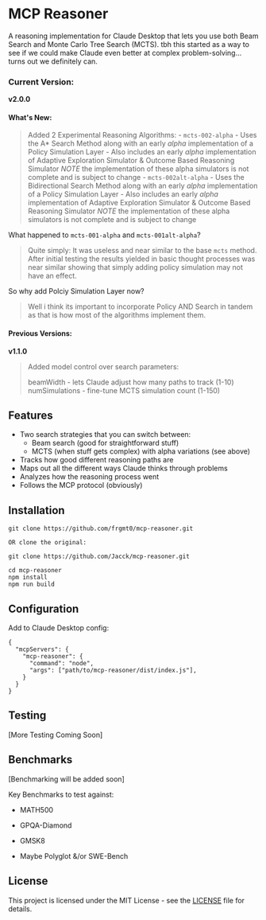 # MCP Reasoner
A reasoning implementation for Claude Desktop that lets you use both Beam Search and Monte Carlo Tree Search (MCTS). tbh this started as a way to see if we could make Claude even better at complex problem-solving... turns out we definitely can.

### Current Version:
**v2.0.0**

#### What's New:

> Added 2 Experimental Reasoning Algorithms:
>     - `mcts-002-alpha`
>         - Uses the A* Search Method along with an early *alpha* implementation of a Policy Simulation Layer
>         - Also includes an early *alpha* implementation of Adaptive Exploration Simulator & Outcome Based Reasoning Simulator
>     *NOTE* the implementation of these alpha simulators is not complete and is subject to change
>     - `mcts-002alt-alpha`
>         - Uses the Bidirectional Search Method along with an early *alpha* implementation of a Policy Simulation Layer
>         - Also includes an early *alpha* implementation of Adaptive Exploration Simulator & Outcome Based Reasoning Simulator
>     *NOTE* the implementation of these alpha simulators is not complete and is subject to change
> 
What happened to `mcts-001-alpha` and `mcts-001alt-alpha`?
> Quite simply: It was useless and near similar to the base `mcts` method. After initial testing the results yielded in basic thought processes was near similar showing that simply adding policy simulation may not have an effect.

So why add Polciy Simulation Layer now?
> Well i think its important to incorporate Policy AND Search in tandem as that is how most of the algorithms implement them.

#### Previous Versions:
**v1.1.0**

> Added model control over search parameters:
>
> beamWidth - lets Claude adjust how many paths to track (1-10)
> numSimulations - fine-tune MCTS simulation count (1-150)

## Features
- Two search strategies that you can switch between:
   - Beam search (good for straightforward stuff)
   - MCTS (when stuff gets complex) with alpha variations (see above)
- Tracks how good different reasoning paths are
- Maps out all the different ways Claude thinks through problems
- Analyzes how the reasoning process went
- Follows the MCP protocol (obviously)

## Installation
```
git clone https://github.com/frgmt0/mcp-reasoner.git 

OR clone the original:

git clone https://github.com/Jacck/mcp-reasoner.git

cd mcp-reasoner
npm install
npm run build
```

## Configuration
Add to Claude Desktop config:
```
{
  "mcpServers": {
    "mcp-reasoner": {
      "command": "node",
      "args": ["path/to/mcp-reasoner/dist/index.js"],
    }
  }
}
```

## Testing

[More Testing Coming Soon]

## Benchmarks

[Benchmarking will be added soon]

Key Benchmarks to test against:

- MATH500

- GPQA-Diamond

- GMSK8

- Maybe Polyglot &/or SWE-Bench

## License
This project is licensed under the MIT License - see the [LICENSE](LICENSE) file for details.
